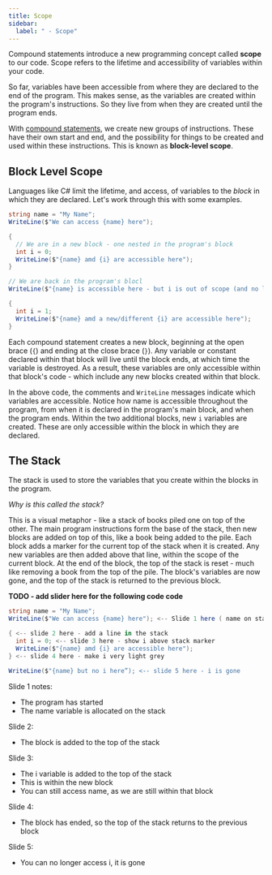 ```yaml
---
title: Scope
sidebar:
  label: " - Scope"
---
```


Compound statements introduce a new programming concept called **scope** to our code. Scope refers to the lifetime and accessibility of variables within your code.

So far, variables have been accessible from where they are declared to the end of the program. This makes sense, as the variables are created within the program's instructions. So they live from when they are created until the program ends.

With [compound statements](../02-0-compound-statement), we create new groups of instructions. These have their own start and end, and the possibility for things to be created and used within these instructions. This is known as **block-level scope**.

## Block Level Scope

Languages like C# limit the lifetime, and access, of variables to the *block* in which they are declared. Let's work through this with some examples.

```csharp
string name = "My Name";
WriteLine($"We can access {name} here");

{
  // We are in a new block - one nested in the program's block
  int i = 0;
  WriteLine($"{name} amd {i} are accessible here");
}

// We are back in the program's blocl
WriteLine($"{name} is accessible here - but i is out of scope (and no longer exists)");

{
  int i = 1;
  WriteLine($"{name} amd a new/different {i} are accessible here");
}
```

Each compound statement creates a new block, beginning at the open brace (`{`) and ending at the close brace (`}`). Any variable or constant declared within that block will live until the block ends, at which time the variable is destroyed. As a result, these variables are only accessible within that block's code - which include any new blocks created within that block.

In the above code, the comments and `WriteLine` messages indicate which variables are accessible. Notice how name is accessible throughout the program, from when it is declared in the program's main block, and when the program ends. Within the two additional blocks, new `i` variables are created. These are only accessible within the block in which they are declared.

## The Stack

The stack is used to store the variables that you create within the blocks in the program. 

*Why is this called the stack?*

This is a visual metaphor - like a stack of books piled one on top of the other. The main program instructions form the base of the stack, then new blocks are added on top of this, like a book being added to the pile. Each block adds a marker for the current top of the stack when it is created. Any new variables are then added above that line, within the scope of the current block. At the end of the block, the top of the stack is reset - much like removing a book from the top of the pile. The block's variables are now gone, and the top of the stack is returned to the previous block.

**TODO - add slider here for the following code code**

```csharp
string name = "My Name";
WriteLine($"We can access {name} here"); <-- Slide 1 here ( name on stack )

{ <-- slide 2 here - add a line in the stack
  int i = 0; <-- slide 3 here - show i above stack marker
  WriteLine($"{name} amd {i} are accessible here");
} <-- slide 4 here - make i very light grey

WriteLine($"{name} but no i here”); <-- slide 5 here - i is gone
```

Slide 1 notes:
- The program has started
- The name variable is allocated on the stack

Slide 2:
- The block is added to the top of the stack

Slide 3:
- The i variable is added to the top of the stack
- This is within the new block
- You can still access name, as we are still within that block

Slide 4:
- The block has ended, so the top of the stack returns to the previous block

Slide 5:
- You can no longer access i, it is gone
